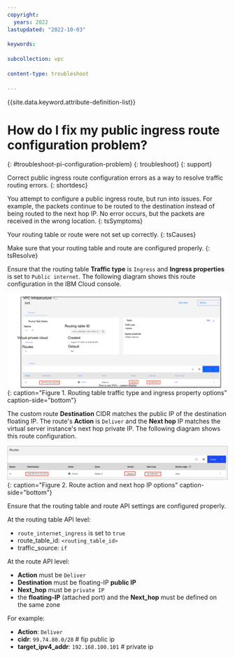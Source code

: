 ```yaml
---
copyright:
  years: 2022
lastupdated: "2022-10-03"

keywords:

subcollection: vpc

content-type: troubleshoot

---
```


{{site.data.keyword.attribute-definition-list}}

# How do I fix my public ingress route configuration problem?
{: #troubleshoot-pi-configuration-problem}
{: troubleshoot}
{: support}

Correct public ingress route configuration errors as a way to resolve traffic routing errors.
{: shortdesc}

You attempt to configure a public ingress route, but run into issues. For example, the packets continue to be routed to the destination instead of being routed to the next hop IP. No error occurs, but the packets are received in the wrong location.
{: tsSymptoms}

Your routing table or route were not set up correctly.
{: tsCauses}

Make sure that your routing table and route are configured properly.
{: tsResolve}

Ensure that the routing table **Traffic type** is `Ingress` and **Ingress properties** is set to `Public internet`. The following diagram shows this route configuration in the IBM Cloud console.

![Routing table traffic type and ingress property options](images/ts-pi-config.svg "Routing table traffic type and ingress property options"){: caption="Figure 1. Routing table traffic type and ingress property options" caption-side="bottom"}

The custom route **Destination** CIDR matches the public IP of the destination floating IP. The route's **Action** is `Deliver` and the **Next hop** IP matches the virtual server instance's next hop private IP. The following diagram shows this route configuration.

![Route action and next hop IP options](images/ts-pi-config-2.svg "Route action and next hop IP options"){: caption="Figure 2. Route action and next hop IP options" caption-side="bottom"}

Ensure that the routing table and route API settings are configured properly.

At the routing table API level:

- `route_internet_ingress` is set to `true`
- route_table_id: `<routing_table_id>`
- traffic_source: `if`

At the route API level:

- **Action** must be `Deliver`
- **Destination** must be floating-IP **public IP**
- **Next_hop** must be `private IP`
- the **floating-IP** (attached port) and the **Next_hop** must be defined on the same zone

For example:

- **Action**: `Deliver`
- **cidr**: `99.74.80.0/28` # fip public ip
- **target_ipv4_addr**: `192.168.100.101` # private ip
